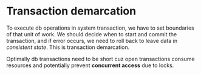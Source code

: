 # Transaction demarcation
To execute db operations in system transaction, we have to set boundaries of that unit of work. We should decide when to start and commit the transaction, and if error
occurs, we need to roll back to leave data in *consistent state*. This is transaction demarcation. 

Optimally db transactions need to be short cuz open transactions consume resources and potentially prevent **concurrent access** due to locks.
